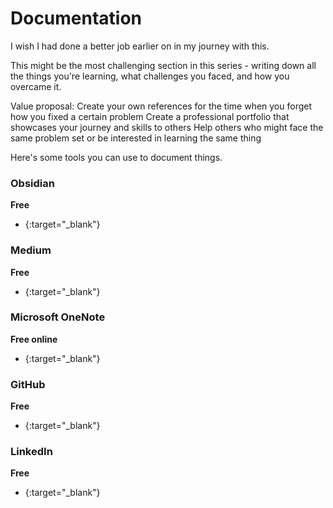 # Documentation
I wish I had done a better job earlier on in my journey with this.

This might be the most challenging section in this series - writing down all the things you're learning, what challenges you faced, and how you overcame it.

Value proposal:
Create your own references for the time when you forget how you fixed a certain problem
Create a professional portfolio that showcases your journey and skills to others
Help others who might face the same problem set or be interested in learning the same thing

Here's some tools you can use to document things.

### **Obsidian**
**Free**
- [](https://obsidian.md/){:target="_blank"}

### **Medium**
**Free**
- [](https://medium.com/){:target="_blank"}

### **Microsoft OneNote**
**Free online**
- [](https://www.microsoft.com/en-us/microsoft-365/onenote/digital-note-taking-app){:target="_blank"}

### **GitHub**
**Free**
- [](https://github.com){:target="_blank"}

### **LinkedIn**
**Free**
- [](https://linkedin.com){:target="_blank"}